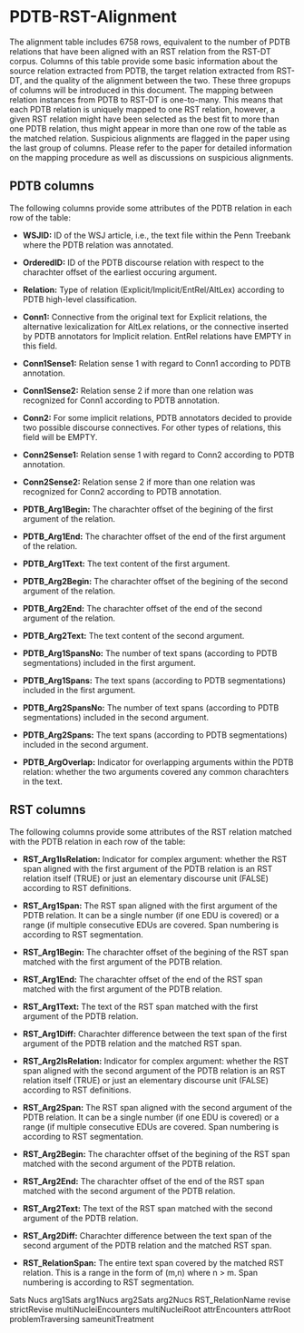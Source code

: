 # PDTB-RST-Alignment

The alignment table includes 6758 rows, equivalent to the number of PDTB relations that have been aligned with an RST relation from the RST-DT corpus. Columns of this table provide some basic information about the source relation extracted from PDTB, the target relation extracted from RST-DT, and the quality of the alignment between the two. These three gropups of columns will be introduced in this document. The mapping between relation instances from PDTB to RST-DT is one-to-many. This means that each PDTB relation is uniquely mapped to one RST relation, however, a given RST relation might have been selected as the best fit to more than one PDTB relation, thus might appear in more than one row of the table as the matched relation. Suspicious alignments are flagged in the paper using the last group of columns.  Please refer to the paper for detailed information on the mapping procedure as well as discussions on suspicious alignments.

## PDTB columns
The following columns provide some attributes of the PDTB relation in each row of the table:

* **WSJID:** 
ID of the WSJ article, i.e., the text file within the Penn Treebank where the PDTB relation was annotated.


* **OrderedID:**
ID of the PDTB discourse relation with respect to the charachter offset of the earliest occuring argument.

* **Relation:**
Type of relation (Explicit/Implicit/EntRel/AltLex) according to PDTB high-level classification.

* **Conn1:**
Connective from the original text for Explicit relations, the alternative lexicalization for AltLex relations, or the connective inserted by PDTB annotators for Implicit relation. EntRel relations have EMPTY in this field.

* **Conn1Sense1:**
Relation sense 1 with regard to Conn1 according to PDTB annotation.

* **Conn1Sense2:**
Relation sense 2 if more than one relation was recognized for Conn1 according to PDTB annotation.

* **Conn2:**
For some implicit relations, PDTB annotators decided to provide two possible discourse connectives. For other types of relations, this field will be EMPTY.

* **Conn2Sense1:**
Relation sense 1 with regard to Conn2 according to PDTB annotation.

* **Conn2Sense2:**
Relation sense 2 if more than one relation was recognized for Conn2 according to PDTB annotation.

* **PDTB_Arg1Begin:**
The charachter offset of the begining of the first argument of the relation.

* **PDTB_Arg1End:**
The charachter offset of the end of the first argument of the relation.

* **PDTB_Arg1Text:**
The text content of the first argument.

* **PDTB_Arg2Begin:**
The charachter offset of the begining of the second argument of the relation.

* **PDTB_Arg2End:**
The charachter offset of the end of the second argument of the relation.

* **PDTB_Arg2Text:**
The text content of the second argument.

* **PDTB_Arg1SpansNo:**
The number of text spans (according to PDTB segmentations) included in the first argument.

* **PDTB_Arg1Spans:**
The text spans (according to PDTB segmentations) included in the first argument.

* **PDTB_Arg2SpansNo:**
The number of text spans (according to PDTB segmentations) included in the second argument.

* **PDTB_Arg2Spans:**
The text spans (according to PDTB segmentations) included in the second argument.

* **PDTB_ArgOverlap:**
Indicator for overlapping arguments within the PDTB relation: whether the two arguments covered any common charachters in the text.

## RST columns
The following columns provide some attributes of the RST relation matched with the PDTB relation in each row of the table:


* **RST_Arg1IsRelation:**
Indicator for complex argument: whether the RST span aligned with the first argument of the PDTB relation is an RST relation itself (TRUE) or just an elementary discourse unit (FALSE) according to RST definitions.

* **RST_Arg1Span:**
The RST span aligned with the first argument of the PDTB relation. It can be a single number (if one EDU is covered) or a range (if multiple consecutive EDUs are covered. Span numbering is according to RST segmentation.

* **RST_Arg1Begin:**
The charachter offset of the begining of the RST span matched with the first argument of the PDTB relation.

* **RST_Arg1End:**
The charachter offset of the end of the RST span matched with the first argument of the PDTB relation.

* **RST_Arg1Text:**
The text of the RST span matched with the first argument of the PDTB relation.

* **RST_Arg1Diff:**
Charachter difference between the text span of the first argument of the PDTB relation and the matched RST span.

* **RST_Arg2IsRelation:**
Indicator for complex argument: whether the RST span aligned with the second argument of the PDTB relation is an RST relation itself (TRUE) or just an elementary discourse unit (FALSE) according to RST definitions.

* **RST_Arg2Span:**
The RST span aligned with the second argument of the PDTB relation. It can be a single number (if one EDU is covered) or a range (if multiple consecutive EDUs are covered. Span numbering is according to RST segmentation.

* **RST_Arg2Begin:**
The charachter offset of the begining of the RST span matched with the second argument of the PDTB relation.

* **RST_Arg2End:**
The charachter offset of the end of the RST span matched with the second argument of the PDTB relation.

* **RST_Arg2Text:**
The text of the RST span matched with the second argument of the PDTB relation.

* **RST_Arg2Diff:**
Charachter difference between the text span of the second argument of the PDTB relation and the matched RST span.

* **RST_RelationSpan:**
The entire text span covered by the matched RST relation. This is a range in the form of (m,n) where n > m. Span numbering is according to RST segmentation.






Sats	Nucs	arg1Sats	arg1Nucs	arg2Sats	arg2Nucs	RST_RelationName	revise	strictRevise	multiNucleiEncounters	multiNucleiRoot	attrEncounters	attrRoot	problemTraversing	sameunitTreatment


